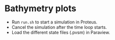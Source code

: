 # Bathymetry plots

* Run `run.sh` to start a simulation in Proteus.
* Cancel the simulation after the time loop starts.
* Load the different state files (.pvsm) in Paraview.

